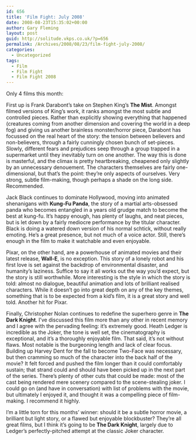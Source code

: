 ```yaml
---
id: 656
title: 'Film Fight: July 2008'
date: 2008-08-23T15:35:02+00:00
author: Gary Fleming
layout: post
guid: http://solitude.vkps.co.uk/?p=656
permalink: /Archives/2008/08/23/film-fight-july-2008/
categories:
  - Uncategorized
tags:
  - Film
  - Film Fight
  - Film Fight 2008
---
```

Only 4 films this month:

First up is Frank Darabont&#8217;s take on Stephen King&#8217;s **The Mist**. Amongst filmed versions of King&#8217;s work, it ranks amongst the most subtle and controlled pieces. Rather than explicitly showing everything that happened (creatures coming from another dimension and covering the world in a deep fog) and giving us another brainless monster/horror piece, Darabont has focussed on the real heart of the story: the tension between believers and non-believers, through a fairly cunningly chosen bunch of set-pieces. Slowly, different fears and prejudices seep through a group trapped in a supermarket until they inevitably turn on one another. The way this is done is masterful, and the climax is pretty heartbreaking, cheapened only slightly by an unnecessary denouement. The characters themselves are fairly one-dimensional, but that&#8217;s the point: they&#8217;re only aspects of ourselves. Very strong, subtle film-making, though perhaps a shade on the long side. Recommended.

Jack Black continues to dominate Hollywood, moving into animated shenanigans with **Kung-Fu Panda**, the story of a martial arts-obsessed panda who becomes entangled in a years old grudge match to become the best at kung-fu. It&#8217;s happy enough, has plenty of laughs, and neat pieces, but is let down by a fairly mediocre performance by the titular character. Black is doing a watered down version of his normal schtick, without really emoting. He&#8217;s a great presence, but not much of a voice actor. Still, there&#8217;s enough in the film to make it watchable and even enjoyable.

Pixar, on the other hand, are a powerhouse of animated movies and their latest release, **Wall-E**, is no exception. This story of a lonely robot and his first love is set against the backdrop of environmental disaster, and humanity&#8217;s laziness. Suffice to say it all works out the way you&#8217;d expect, but the story is still worthwhile. More interesting is the style in which the story is told: almost no dialogue, beautiful animation and lots of brilliant realised characters. While it doesn&#8217;t go into great depth on any of the key themes, something that is to be expected from a kid&#8217;s film, it is a great story and well told. Another hit for Pixar.

Finally, Christopher Nolan continues to redefine the superhero genre in **The Dark Knight**. I&#8217;ve discussed this film more than any other in recent memory and I agree with the pervading feeling: it&#8217;s extremely good. Heath Ledger is incredible as the Joker, the tone is well set, the cinematography is exceptional, and it&#8217;s a thoroughly enjoyable film. That said, it&#8217;s not without flaws. Most notable is the burgeoning length and lack of clear focus. Building up Harvey Dent for the fall to become Two-Face was necessary, but then cramming so much of the character into the back half of the movie? It felt forced and pushed the film longer than it could comfortably sustain; that strand could and should have been picked up in the next part of the series. There&#8217;s plenty of other cuts that could be made: most of the cast being rendered mere scenery compared to the scene-stealing joker. I could go on (and have in conversation) with list of problems with the movie, but ultimately I enjoyed it, and thought it was a compelling piece of film-making. I recommend it highly.

I&#8217;m a little torn for this months&#8217; winner: should it be a subtle horror movie, a brilliant but light story, or a flawed but enjoyable blockbuster? They&#8217;re all great films, but I think it&#8217;s going to be **The Dark Knight**, largely due to Ledger&#8217;s perfectly-pitched attempt at the classic Joker character.